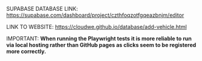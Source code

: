 SUPABASE DATABASE LINK:
https://supabase.com/dashboard/project/czthfoqzotfgqeazbnjm/editor

LINK TO WEBSITE:
https://cloudwe.github.io/database/add-vehicle.html

IMPORTANT:
**When running the Playwright tests it is more reliable to run via local hosting rather than GitHub pages as clicks seem to be registered more correctly.**
